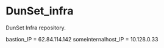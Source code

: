 # DunSet_infra
DunSet Infra repository.

bastion_IP = 62.84.114.142
someinternalhost_IP = 10.128.0.33
